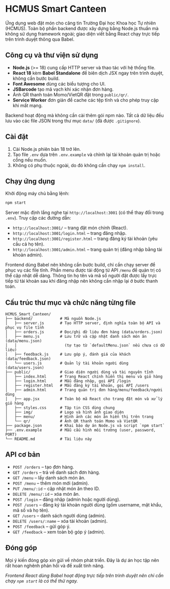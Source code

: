 # HCMUS Smart Canteen

Ứng dụng web đặt món cho căng tin Trường Đại học Khoa học Tự nhiên (HCMUS). Toàn bộ phần backend được xây dựng bằng Node.js thuần mà không sử dụng framework ngoài; giao diện viết bằng React chạy trực tiếp trên trình duyệt thông qua Babel.

## Công cụ và thư viện sử dụng

- **Node.js** (>= 18) cung cấp HTTP server và thao tác với hệ thống file.
- **React 18** kèm **Babel Standalone** để biên dịch JSX ngay trên trình duyệt, không cần bước build.
- **Font Awesome** dùng các biểu tượng cho UI.
- **JSBarcode** tạo mã vạch khi xác nhận đơn hàng.
- Ảnh QR thanh toán Momo/VietQR đặt trong `public/qr/`.
- **Service Worker** đơn giản để cache các tệp tĩnh và cho phép truy cập khi
  mất mạng.

Backend hoạt động mà không cần cài thêm gói npm nào. Tất cả dữ liệu đều lưu vào các file JSON trong thư mục `data/` (đã được `.gitignore`).

## Cài đặt

1. Cài Node.js phiên bản 18 trở lên.
2. Tạo file `.env` dựa trên `.env.example` và chỉnh lại tài khoản quản trị hoặc cổng nếu muốn.
3. Không có phụ thuộc ngoài, do đó không cần chạy `npm install`.

## Chạy ứng dụng

Khởi động máy chủ bằng lệnh:

```bash
npm start
```

Server mặc định lắng nghe tại `http://localhost:3001` (có thể thay đổi trong `.env`). Truy cập các đường dẫn:

- `http://localhost:3001/` – trang đặt món chính (React).
- `http://localhost:3001/login.html` – trang đăng nhập.
- `http://localhost:3001/register.html` – trang đăng ký tài khoản (yêu cầu cả họ tên).
- `http://localhost:3001/admin.html` – trang quản trị (đăng nhập bằng tài khoản admin).

Frontend dùng Babel nên không cần bước build, chỉ cần chạy server để phục vụ các file tĩnh. Phần menu được tải động từ API `/menu` để quản trị có thể cập nhật dễ dàng.
Thông tin họ tên và mã số người đặt được lấy trực tiếp từ tài khoản sau khi đăng nhập nên không cần nhập lại ở bước thanh toán.

## Cấu trúc thư mục và chức năng từng file

```
HCMUS_Smart_Canteen/
├── backend/            # Mã nguồn Node.js
│   ├── server.js       # Tạo HTTP server, định nghĩa toàn bộ API và phục vụ file tĩnh
│   ├── orders.js       # Đọc/ghi dữ liệu đơn hàng (data/orders.json)
│   ├── menu.js         # Lưu trữ và cập nhật danh sách món ăn (data/menu.json)
│   │                     (tự tạo từ `defaultMenu.json` nếu chưa có dữ liệu)
│   ├── feedback.js     # Lưu góp ý, đánh giá của khách (data/feedback.json)
│   └── users.js        # Quản lý tài khoản người dùng (data/users.json)
├── public/             # Giao diện người dùng và tài nguyên tĩnh
│   ├── index.html      # Trang React chính hiển thị menu và giỏ hàng
│   ├── login.html      # Mẫu đăng nhập, gọi API /login
│   ├── register.html   # Mẫu đăng ký tài khoản, gọi API /users
│   ├── admin.html      # Trang quản trị đơn hàng/menu/feedback/người dùng
│   ├── app.jsx         # Toàn bộ mã React cho trang đặt món và xử lý giỏ hàng
│   ├── styles.css      # Tập tin CSS dùng chung
│   ├── img/            # Logo và hình ảnh giao diện
│   ├── menu/           # Hình ảnh các món ăn hiển thị trên trang
│   └── qr/             # Ảnh QR thanh toán Momo và VietQR
├── package.json        # Khai báo dự án Node.js và script `npm start`
├── .env.example        # Mẫu cấu hình môi trường (user, password, PORT)
└── README.md           # Tài liệu này
```

## API cơ bản

- `POST /orders` – tạo đơn hàng.
- `GET /orders` – trả về danh sách đơn hàng.
- `GET /menu` – lấy danh sách món ăn.
- `POST /menu` – thêm món mới (admin).
- `PUT /menu/:id` – cập nhật món ăn theo ID.
- `DELETE /menu/:id` – xóa món ăn.
- `POST /login` – đăng nhập (admin hoặc người dùng).
- `POST /users` – đăng ký tài khoản người dùng (gồm username, mật khẩu, mã số và họ tên).
- `GET /users` – danh sách người dùng (admin).
- `DELETE /users/:name` – xóa tài khoản (admin).
- `POST /feedback` – gửi góp ý.
- `GET /feedback` – xem toàn bộ góp ý (admin).

## Đóng góp

Mọi ý kiến đóng góp xin gửi về nhóm phát triển. Đây là dự án học tập nên rất hoan nghênh phản hồi và đề xuất tính năng.

_Frontend React dùng Babel hoạt động trực tiếp trên trình duyệt nên chỉ cần chạy `npm start` là có thể thử ngay._
